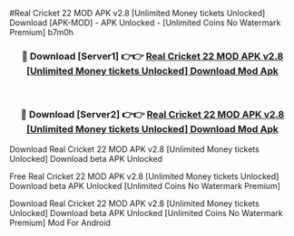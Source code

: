 #Real Cricket 22 MOD APK v2.8 [Unlimited Money tickets Unlocked] Download [APK-MOD] - APK Unlocked - [Unlimited Coins No Watermark Premium] b7m0h



<div align="center">

<h3>🔴 Download [Server1] 👉👉 <a href="https://momento.my/?title=Real_Cricket_22_MOD_APK_v2.8_[Unlimited_Money_tickets_Unlocked]_Download">Real Cricket 22 MOD APK v2.8 [Unlimited Money tickets Unlocked] Download Mod Apk</a></h3><br>

<h3>🔴 Download [Server2] 👉👉 <a href="https://momento.my/?title=Real_Cricket_22_MOD_APK_v2.8_[Unlimited_Money_tickets_Unlocked]_Download">Real Cricket 22 MOD APK v2.8 [Unlimited Money tickets Unlocked] Download Mod Apk</a></h3>
</div>



Download Real Cricket 22 MOD APK v2.8 [Unlimited Money tickets Unlocked] Download beta APK Unlocked

Free Real Cricket 22 MOD APK v2.8 [Unlimited Money tickets Unlocked] Download beta APK Unlocked [Unlimited Coins No Watermark Premium]

Download Real Cricket 22 MOD APK v2.8 [Unlimited Money tickets Unlocked] Download beta APK Unlocked [Unlimited Coins No Watermark Premium] Mod For Android
